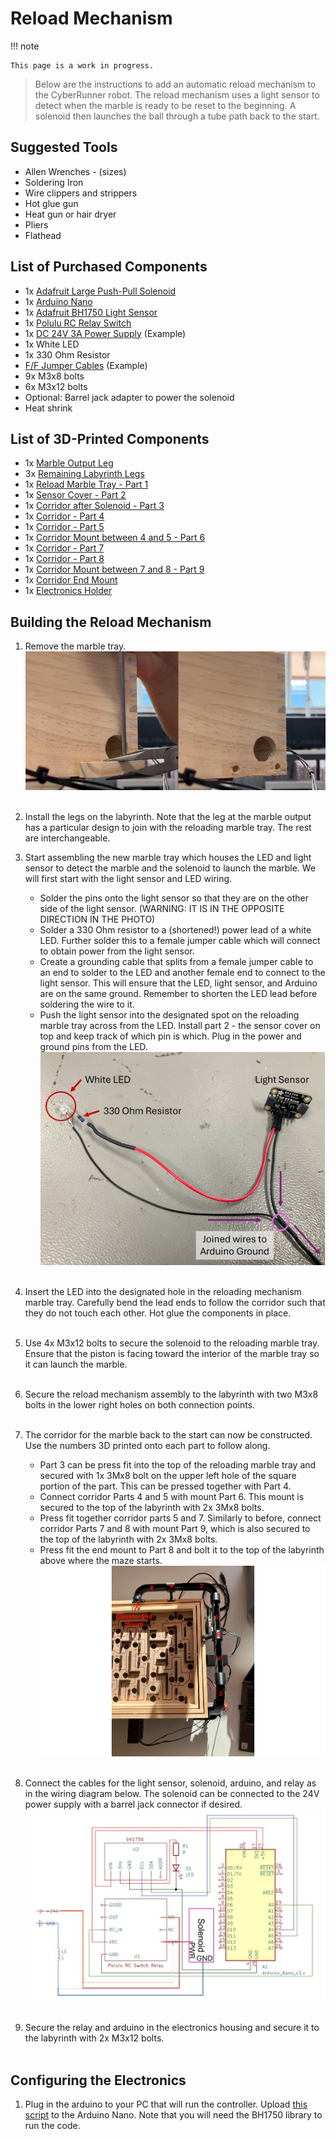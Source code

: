 Reload Mechanism
=====

!!! note

    This page is a work in progress.


> Below are the instructions to add an automatic reload mechanism to the CyberRunner robot. The reload mechanism uses a light sensor to detect when the marble is ready to be reset to the beginning. A solenoid then launches the ball through a tube path back to the start.

## Suggested Tools
* Allen Wrenches - (sizes)
* Soldering Iron
* Wire clippers and strippers
* Hot glue gun
* Heat gun or hair dryer
* Pliers
* Flathead

## List of Purchased Components
* 1x <a href="https://www.adafruit.com/product/413" target="_blank">Adafruit Large Push-Pull Solenoid</a> 
* 1x <a href="https://store.arduino.cc/products/arduino-nano" target="_blank">Arduino Nano</a>
* 1x <a href="https://www.adafruit.com/product/4681" target="_blank"> Adafruit BH1750 Light Sensor</a>
* 1x <a href="https://www.pololu.com/product/2804" target="_blank">Polulu RC Relay Switch</a>
* 1x <a href="https://www.galaxus.ch/en/s14/product/lumina-swiss-power-supply-dc24v-3a-lighting-accessories-21674974?utm_campaign=organicshopping&utm_source=google&utm_medium=organic&utm_content=7298552&supplier=7298552" target="_blank">DC 24V 3A Power Supply</a> (Example)
* 1x White LED
* 1x 330 Ohm Resistor
* <a href="https://www.adafruit.com/product/793" target="_blank">F/F Jumper Cables</a> (Example)
* 9x M3x8 bolts 
* 6x M3x12 bolts
* Optional: Barrel jack adapter to power the solenoid
* Heat shrink

## List of 3D-Printed Components
* 1x <a href="https://github.com/ckoethz/cyberrunner_docs_md/blob/main/assets/reload/reload_leg_output.step" target="_blank">Marble Output Leg</a> 
* 3x <a href="https://github.com/ckoethz/cyberrunner_docs_md/blob/main/assets/reload/reload_leg.step" target="_blank">Remaining Labyrinth Legs</a> 
* 1x <a href="https://github.com/ckoethz/cyberrunner_docs_md/blob/main/assets/reload/solenoid_sensor_mount.step" target="_blank">Reload Marble Tray - Part 1</a> 
* 1x <a href="https://github.com/ckoethz/cyberrunner_docs_md/blob/main/assets/reload/reload_sensor_cover_2.step" target="_blank">Sensor Cover - Part 2</a> 
* 1x <a href="https://github.com/ckoethz/cyberrunner_docs_md/blob/main/assets/reload/reload_corridor_3.step" target="_blank">Corridor after Solenoid - Part 3</a> 
* 1x <a href="https://github.com/ckoethz/cyberrunner_docs_md/blob/main/assets/reload/reload_corridor_4.step" target="_blank">Corridor - Part 4</a> 
* 1x <a href="https://github.com/ckoethz/cyberrunner_docs_md/blob/main/assets/reload/reload_corridor_5.step" target="_blank">Corridor - Part 5</a> 
* 1x <a href="https://github.com/ckoethz/cyberrunner_docs_md/blob/main/assets/reload/reload_4_5_mount_6.step" target="_blank">Corridor Mount between 4 and 5 - Part 6</a> 
* 1x <a href="https://github.com/ckoethz/cyberrunner_docs_md/blob/main/assets/reload/reload_corridor_7.step" target="_blank">Corridor - Part 7</a> 
* 1x <a href="https://github.com/ckoethz/cyberrunner_docs_md/blob/main/assets/reload/reload_corridor_8.step" target="_blank">Corridor - Part 8</a> 
* 1x <a href="https://github.com/ckoethz/cyberrunner_docs_md/blob/main/assets/reload/reload_7_8_mount_9.step" target="_blank">Corridor Mount between 7 and 8 - Part 9</a> 
* 1x <a href="https://github.com/ckoethz/cyberrunner_docs_md/blob/main/assets/reload/reload_end_holder.step" target="_blank">Corridor End Mount</a> 
* 1x <a href="https://github.com/ckoethz/cyberrunner_docs_md/blob/main/assets/reload/reload_electronics_mount.step" target="_blank">Electronics Holder</a> 

## Building the Reload Mechanism

1. Remove the marble tray. 
![marble_tray](img/marble_tray_removal.jpg)
<br><br>

2. Install the legs on the labyrinth. Note that the leg at the marble output has a particular design to join with the reloading marble tray. The rest are interchangeable.

3. Start assembling the new marble tray which houses the LED and light sensor to detect the marble and the solenoid to launch the marble. We will first start with the light sensor and LED wiring. 
    - Solder the pins onto the light sensor so that they are on the other side of the light sensor. (WARNING: IT IS IN THE OPPOSITE DIRECTION IN THE PHOTO)
    - Solder a 330 Ohm resistor to a (shortened!) power lead of a white LED. Further solder this to a female jumper cable which will connect to obtain power from the light sensor.
    - Create a grounding cable that splits from a female jumper cable to an end to solder to the LED and another female end to connect to the light sensor. This will ensure that the LED, light sensor, and Arduino are on the same ground. Remember to shorten the LED lead before soldering the wire to it.
    - Push the light sensor into the designated spot on the reloading marble tray across from the LED. Install part 2 - the sensor cover on top and keep track of which pin is which. Plug in the power and ground pins from the LED.
![light_sensor](img/reload_light_and_sensor_assembly.jpg)
<br><br>

4. Insert the LED into the designated hole in the reloading mechanism marble tray. Carefully bend the lead ends to follow the corridor such that they do not touch each other. Hot glue the components in place.<!-- ![knobs](img/marble_tray_removal.jpg) -->
<br><br>

5. Use 4x M3x12 bolts to secure the solenoid to the reloading marble tray. Ensure that the piston is facing toward the interior of the marble tray so it can launch the marble.<!-- ![knobs](img/marble_tray_removal.jpg) -->
<br><br>

6. Secure the reload mechanism assembly to the labyrinth with two M3x8 bolts in the lower right holes on both connection points. <!-- ![knobs](img/marble_tray_removal.jpg) -->
<br><br>

7. The corridor for the marble back to the start can now be constructed.  Use the numbers 3D printed onto each part to follow along.
    - Part 3 can be press fit into the top of the reloading marble tray and secured with 1x 3Mx8 bolt on the upper left hole of the square portion of the part. This can be pressed together with Part 4. 
    - Connect corridor Parts 4 and 5 with mount Part 6. This mount is secured to the top of the labyrinth with 2x 3Mx8 bolts. 
    - Press fit together corridor parts 5 and 7. Similarly to before, connect corridor Parts 7 and 8 with mount Part 9, which is also secured to the top of the labyrinth with 2x 3Mx8 bolts. 
    - Press fit the end mount to Part 8 and bolt it to the top of the labyrinth above where the maze starts. 
![reload_corridor](img/reload_corridor_numbered.jpg)
<br><br>

8. Connect the cables for the light sensor, solenoid, arduino, and relay as in the wiring diagram below. The solenoid can be connected to the 24V power supply with a barrel jack connector if desired.
![reload_wiring](img/reload_wiring.jpg)
<br><br>

9. Secure the relay and arduino in the electronics housing and secure it to the labyrinth with 2x M3x12 bolts.
<br><br>

## Configuring the Electronics

1. Plug in the arduino to your PC that will run the controller. Upload <a href="https://github.com/ckoethz/cyberrunner_docs_md/blob/main/assets/main_high_low.ino" target="_blank">this script</a> to the Arduino Nano. Note that you will need the BH1750 library to run the code.
